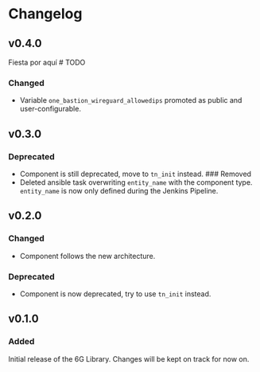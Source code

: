 # Changelog

## v0.4.0
Fiesta por aquí # TODO
### Changed
- Variable `one_bastion_wireguard_allowedips` promoted as public and user-configurable.


## v0.3.0
### Deprecated
- Component is still deprecated, move to `tn_init` instead.
### Removed
- Deleted ansible task overwriting `entity_name` with the component type. `entity_name` is now only defined during the Jenkins Pipeline.


## v0.2.0
### Changed
- Component follows the new architecture.
### Deprecated
- Component is now deprecated, try to use `tn_init` instead.


## v0.1.0
### Added
Initial release of the 6G Library. Changes will be kept on track for now on.